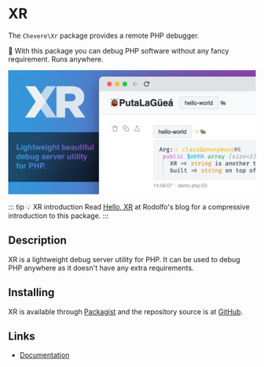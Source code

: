 # XR

The `Chevere\Xr` package provides a remote PHP debugger.

👏 With this package you can debug PHP software without any fancy requirement. Runs anywhere.

[![XR](../src/packages/xr/social/github.jpg)](https://xr-docs.chevere.org/)

::: tip 💡 XR introduction
 Read [Hello, XR](https://rodolfo.is/2022/01/06/hello-xr/) at Rodolfo's blog for a compressive introduction to this package.
:::

## Description

XR is a lightweight debug server utility for PHP. It can be used to debug PHP anywhere as it doesn't have any extra requirements.

## Installing

XR is available through [Packagist](https://packagist.org/packages/chevere/xr) and the repository source is at [GitHub](https://github.com/chevere/xr).

## Links

* [Documentation](https://xr-docs.chevere.org/)
